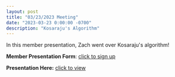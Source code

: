 ```yaml
---
layout: post
title: "03/23/2023 Meeting"
date: "2023-03-23 0:00:00 -0700"
description: "Kosaraju's Algorithm"
---
```


In this member presentation, Zach went over Kosaraju's algorithm!

**Member Presentation Form**: [click to sign up](https://tinyurl.com/lhscsmember23)

**Presentation Here:** [click to view](https://docs.google.com/presentation/d/1UKDMfr4af19LCvR4bM3gOBeDAK0LVggLa-tM8SgDd9U/edit#slide=id.p)
